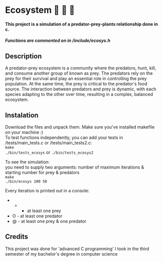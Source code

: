 # Ecosystem :tiger2: :mouse2: :herb:
#### This project is a simulation of a predator-prey-plants relationship done in c.
##### Functions are commented on in /include/ecosys.h

## Description 
A predator-prey ecosystem is a community where the predators, hunt, kill, and consume another group of known as prey. The predators rely on the prey for their survival and play an essential role in controlling the prey population. At the same time, the prey is critical to the predator's food source. The interaction between predators and prey is dynamic, with each species adapting to the other over time, resulting in a complex, balanced ecosystem.

## Instalation 
Download the files and unpack them.
Make sure you've installed makefile on your machine :)\
To test functions independently, you can add your tests in /tests/main_tests.c or /tests/main_tests2.c:\
`make` \
`./bin/tests_ecosys`
or
`./bin/tests_ecosys2`

To see the simulation:\
you need to supply two arguments: number of maximum iterations & starting number for prey & predators\
`make`\
`./bin/ecosys 100 50`

Every iteration is printed out in a console:

- * - at least one prey
- O - at least one predator
- @ - at least one prey & one predator

## Credits
This project was done for 'advanced C programming' I took in the third semester of my bachelor's degree in computer science


